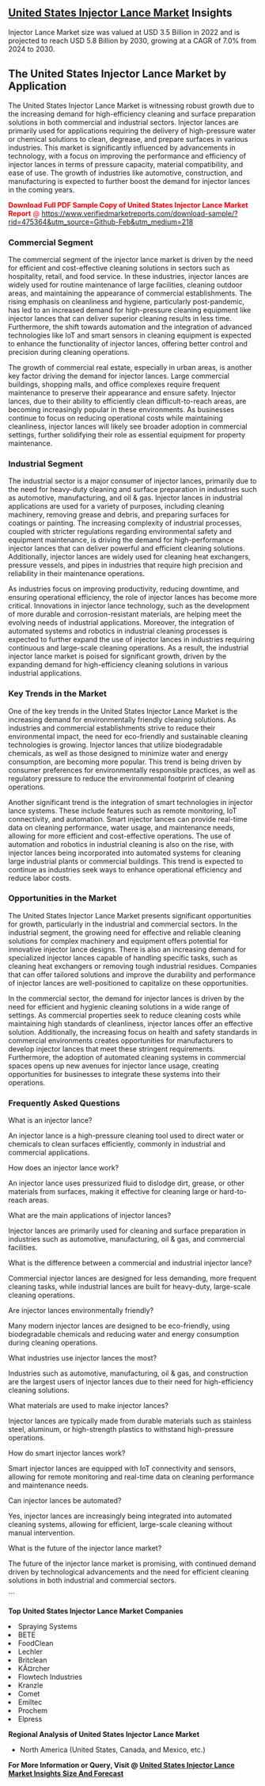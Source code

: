 <h2><a href="https://www.verifiedmarketreports.com/download-sample/?rid=475364&amp;utm_source=Github-Feb&amp;utm_medium=218" target="_blank">United States Injector Lance Market</a> Insights</h2><p>Injector Lance Market size was valued at USD 3.5 Billion in 2022 and is projected to reach USD 5.8 Billion by 2030, growing at a CAGR of 7.0% from 2024 to 2030.</p><p> <h2>The United States Injector Lance Market by Application</h2> <p>The United States Injector Lance Market is witnessing robust growth due to the increasing demand for high-efficiency cleaning and surface preparation solutions in both commercial and industrial sectors. Injector lances are primarily used for applications requiring the delivery of high-pressure water or chemical solutions to clean, degrease, and prepare surfaces in various industries. This market is significantly influenced by advancements in technology, with a focus on improving the performance and efficiency of injector lances in terms of pressure capacity, material compatibility, and ease of use. The growth of industries like automotive, construction, and manufacturing is expected to further boost the demand for injector lances in the coming years.</p> <p><p><span class=""><span style="color: #ff0000;"><strong>Download Full PDF Sample Copy of United States Injector Lance Market Report</strong> @ </span><a href="https://www.verifiedmarketreports.com/download-sample/?rid=475364&amp;utm_source=Github-Feb&amp;utm_medium=218" target="_blank">https://www.verifiedmarketreports.com/download-sample/?rid=475364&amp;utm_source=Github-Feb&amp;utm_medium=218</a></span></p></p> <h3>Commercial Segment</h3> <p>The commercial segment of the injector lance market is driven by the need for efficient and cost-effective cleaning solutions in sectors such as hospitality, retail, and food service. In these industries, injector lances are widely used for routine maintenance of large facilities, cleaning outdoor areas, and maintaining the appearance of commercial establishments. The rising emphasis on cleanliness and hygiene, particularly post-pandemic, has led to an increased demand for high-pressure cleaning equipment like injector lances that can deliver superior cleaning results in less time. Furthermore, the shift towards automation and the integration of advanced technologies like IoT and smart sensors in cleaning equipment is expected to enhance the functionality of injector lances, offering better control and precision during cleaning operations.</p> <p>The growth of commercial real estate, especially in urban areas, is another key factor driving the demand for injector lances. Large commercial buildings, shopping malls, and office complexes require frequent maintenance to preserve their appearance and ensure safety. Injector lances, due to their ability to efficiently clean difficult-to-reach areas, are becoming increasingly popular in these environments. As businesses continue to focus on reducing operational costs while maintaining cleanliness, injector lances will likely see broader adoption in commercial settings, further solidifying their role as essential equipment for property maintenance.</p> <h3>Industrial Segment</h3> <p>The industrial sector is a major consumer of injector lances, primarily due to the need for heavy-duty cleaning and surface preparation in industries such as automotive, manufacturing, and oil & gas. Injector lances in industrial applications are used for a variety of purposes, including cleaning machinery, removing grease and debris, and preparing surfaces for coatings or painting. The increasing complexity of industrial processes, coupled with stricter regulations regarding environmental safety and equipment maintenance, is driving the demand for high-performance injector lances that can deliver powerful and efficient cleaning solutions. Additionally, injector lances are widely used for cleaning heat exchangers, pressure vessels, and pipes in industries that require high precision and reliability in their maintenance operations.</p> <p>As industries focus on improving productivity, reducing downtime, and ensuring operational efficiency, the role of injector lances has become more critical. Innovations in injector lance technology, such as the development of more durable and corrosion-resistant materials, are helping meet the evolving needs of industrial applications. Moreover, the integration of automated systems and robotics in industrial cleaning processes is expected to further expand the use of injector lances in industries requiring continuous and large-scale cleaning operations. As a result, the industrial injector lance market is poised for significant growth, driven by the expanding demand for high-efficiency cleaning solutions in various industrial applications.</p> <h3>Key Trends in the Market</h3> <p>One of the key trends in the United States Injector Lance Market is the increasing demand for environmentally friendly cleaning solutions. As industries and commercial establishments strive to reduce their environmental impact, the need for eco-friendly and sustainable cleaning technologies is growing. Injector lances that utilize biodegradable chemicals, as well as those designed to minimize water and energy consumption, are becoming more popular. This trend is being driven by consumer preferences for environmentally responsible practices, as well as regulatory pressure to reduce the environmental footprint of cleaning operations.</p> <p>Another significant trend is the integration of smart technologies in injector lance systems. These include features such as remote monitoring, IoT connectivity, and automation. Smart injector lances can provide real-time data on cleaning performance, water usage, and maintenance needs, allowing for more efficient and cost-effective operations. The use of automation and robotics in industrial cleaning is also on the rise, with injector lances being incorporated into automated systems for cleaning large industrial plants or commercial buildings. This trend is expected to continue as industries seek ways to enhance operational efficiency and reduce labor costs.</p> <h3>Opportunities in the Market</h3> <p>The United States Injector Lance Market presents significant opportunities for growth, particularly in the industrial and commercial sectors. In the industrial segment, the growing need for effective and reliable cleaning solutions for complex machinery and equipment offers potential for innovative injector lance designs. There is also an increasing demand for specialized injector lances capable of handling specific tasks, such as cleaning heat exchangers or removing tough industrial residues. Companies that can offer tailored solutions and improve the durability and performance of injector lances are well-positioned to capitalize on these opportunities.</p> <p>In the commercial sector, the demand for injector lances is driven by the need for efficient and hygienic cleaning solutions in a wide range of settings. As commercial properties seek to reduce cleaning costs while maintaining high standards of cleanliness, injector lances offer an effective solution. Additionally, the increasing focus on health and safety standards in commercial environments creates opportunities for manufacturers to develop injector lances that meet these stringent requirements. Furthermore, the adoption of automated cleaning systems in commercial spaces opens up new avenues for injector lance usage, creating opportunities for businesses to integrate these systems into their operations.</p> <h3>Frequently Asked Questions</h3> <p>What is an injector lance? </p> <p>An injector lance is a high-pressure cleaning tool used to direct water or chemicals to clean surfaces efficiently, commonly in industrial and commercial applications.</p> <p>How does an injector lance work? </p> <p>An injector lance uses pressurized fluid to dislodge dirt, grease, or other materials from surfaces, making it effective for cleaning large or hard-to-reach areas.</p> <p>What are the main applications of injector lances? </p> <p>Injector lances are primarily used for cleaning and surface preparation in industries such as automotive, manufacturing, oil & gas, and commercial facilities.</p> <p>What is the difference between a commercial and industrial injector lance? </p> <p>Commercial injector lances are designed for less demanding, more frequent cleaning tasks, while industrial lances are built for heavy-duty, large-scale cleaning operations.</p> <p>Are injector lances environmentally friendly? </p> <p>Many modern injector lances are designed to be eco-friendly, using biodegradable chemicals and reducing water and energy consumption during cleaning operations.</p> <p>What industries use injector lances the most? </p> <p>Industries such as automotive, manufacturing, oil & gas, and construction are the largest users of injector lances due to their need for high-efficiency cleaning solutions.</p> <p>What materials are used to make injector lances? </p> <p>Injector lances are typically made from durable materials such as stainless steel, aluminum, or high-strength plastics to withstand high-pressure operations.</p> <p>How do smart injector lances work? </p> <p>Smart injector lances are equipped with IoT connectivity and sensors, allowing for remote monitoring and real-time data on cleaning performance and maintenance needs.</p> <p>Can injector lances be automated? </p> <p>Yes, injector lances are increasingly being integrated into automated cleaning systems, allowing for efficient, large-scale cleaning without manual intervention.</p> <p>What is the future of the injector lance market? </p> <p>The future of the injector lance market is promising, with continued demand driven by technological advancements and the need for efficient cleaning solutions in both industrial and commercial sectors.</p> ```</p><p><strong>Top United States Injector Lance Market Companies</strong></p><div data-test-id=""><p><li>Spraying Systems</li><li> BETE</li><li> FoodClean</li><li> Lechler</li><li> Britclean</li><li> KÃ¤rcher</li><li> Flowtech Industries</li><li> Kranzle</li><li> Comet</li><li> Emiltec</li><li> Prochem</li><li> Elpress</li></p><div><strong>Regional Analysis of&nbsp;United States Injector Lance Market</strong></div><ul><li dir="ltr"><p dir="ltr">North America&nbsp;(United States, Canada, and Mexico, etc.)</p></li></ul><p><strong>For More Information or Query, Visit @&nbsp;</strong><strong><a href="https://www.verifiedmarketreports.com/product/injector-lance-market/?utm_source=Github-Feb&amp;utm_medium=218" target="_blank">United States Injector Lance Market Insights Size And Forecast</a></strong></p></div>
